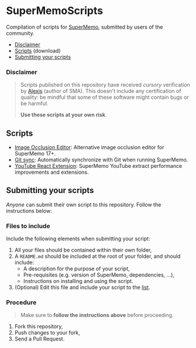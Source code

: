 # SuperMemoScripts

Compilation of scripts for [SuperMemo](www.supermemo.wiki), submitted by users of the community.

- [Disclaimer](#disclaimer)
- [Scripts](#scripts) (download)
- [Submitting your scripts](#submitting-your-scripts)

### Disclaimer

> Scripts published on this repository have received *cursory* verification by [Alexis](https://github.com/alexis-) (author of SMA). This doesn't include any certification of quality: be mindful that some of these software might contain bugs or be harmful.
> 
> **Use these scripts at your own risk**.

## Scripts

- [Image Occlusion Editor](ImageOcclusionEditor/): Alternative image occlusion editor for SuperMemo 17+.
- [Git sync](SuperMemo-Git-sync/): Automatically synchronize with Git when running SuperMemo.
- [YouTube React Extension](YouTubeReactExtension/): SuperMemo YouTube extract performance improvements and extensions.

## Submitting your scripts

*Anyone* can submit their own script to this repository. Follow the instructions below:

### Files to include

Include the following elements when submitting your script:

1. All your files should be contained within their own folder,
2. A `README.md` should be included at the root of your folder, and should include:
    - A description for the purpose of your script,
    - Pre-requisites (e.g. version of SuperMemo, dependencies, ...),
    - Instructions on installing and using the script.
3. (Optional) Edit this file and include your script to the [list](#scripts).

### Procedure

> Make sure to **follow the instructions above** before proceeding.

1. Fork this repository,
2. Push changes to your fork,
3. Send a Pull Request.